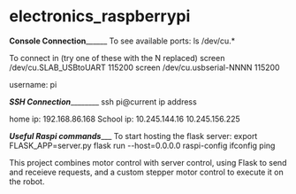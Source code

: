 # electronics_raspberrypi

__________Console Connection________________
To see available ports:
ls /dev/cu.*

To connect in (try one of these with the N replaced)
screen /dev/cu.SLAB_USBtoUART 115200
screen /dev/cu.usbserial-NNNN 115200

username: pi


_________SSH Connection_________________
ssh pi@current ip address

home ip: 192.168.86.168
School ip: 10.245.144.16
10.245.156.225


_______Useful Raspi commands__________
To start hosting the flask server:
    export FLASK_APP=server.py
    flask run --host=0.0.0.0
raspi-config
ifconfig
ping


This project combines motor control with server control, using Flask to send
and receieve requests, and a custom stepper motor control to execute it on the
robot.
